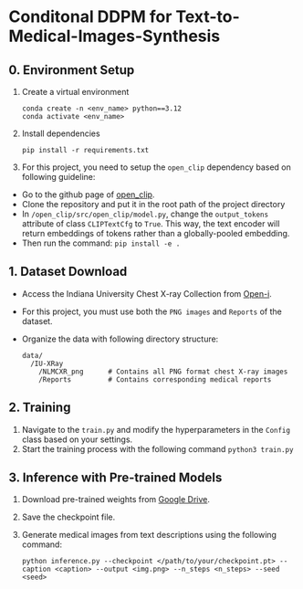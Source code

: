 # Conditonal DDPM for Text-to-Medical-Images-Synthesis

## 0. Environment Setup

1. Create a virtual environment

    ```
    conda create -n <env_name> python==3.12
    conda activate <env_name>
   ```

3. Install dependencies

    ```pip install -r requirements.txt```

4. For this project, you need to setup the `open_clip` dependency based on following guideline:
  * Go to the github page of [open_clip](https://github.com/mlfoundations/open_clip).
  * Clone the repository and put it in the root path of the project directory
  * In `/open_clip/src/open_clip/model.py`, change the `output_tokens` attribute of class `CLIPTextCfg` to `True`. This way, the text encoder will return embeddings of tokens rather than a globally-pooled embedding.
  * Then run the command:
    ```pip install -e .```

## 1. Dataset Download
  * Access the Indiana University Chest X-ray Collection from [Open-i](https://openi.nlm.nih.gov/faq).
  * For this project, you must use both the `PNG images` and `Reports` of the dataset.
  * Organize the data with following directory structure:
    
    ```
    data/
      /IU-XRay
        /NLMCXR_png      # Contains all PNG format chest X-ray images
        /Reports         # Contains corresponding medical reports
    ```

## 2. Training

1. Navigate to the `train.py` and modify the hyperparameters in the `Config` class based on your settings.
2. Start the training process with the following command
   ```python3 train.py```

## 3.  Inference with Pre-trained Models

1. Download pre-trained weights from [Google Drive](https://drive.google.com/file/d/1CZSjKLUYmv8malavn2qfcxEKy_ZH_DgG/view?usp=drive_link).
2. Save the checkpoint file.
3. Generate medical images from text descriptions using the following command:  
   
   ```python inference.py --checkpoint </path/to/your/checkpoint.pt> --caption <caption> --output <img.png> --n_steps <n_steps> --seed <seed>```
